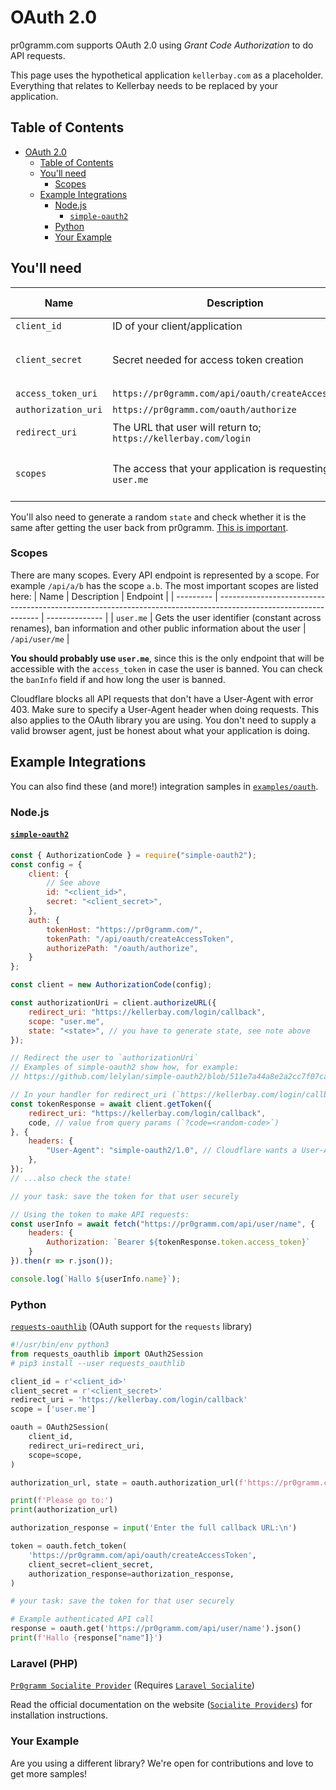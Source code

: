 # OAuth 2.0
pr0gramm.com supports OAuth 2.0 using *Grant Code Authorization* to do API requests.

This page uses the hypothetical application `kellerbay.com` as a placeholder.
Everything that relates to Kellerbay needs to be replaced by your application.

## Table of Contents
- [OAuth 2.0](#oauth-20)
	- [Table of Contents](#table-of-contents)
	- [You'll need](#youll-need)
		- [Scopes](#scopes)
	- [Example Integrations](#example-integrations)
		- [Node.js](#nodejs)
			- [`simple-oauth2`](#simple-oauth2)
		- [Python](#python)
		- [Your Example](#your-example)

## You'll need
| Name                | Description                                                     | Where to get                                      | Secret? | Format        | Remarks |
| ------------------- | --------------------------------------------------------------- | ------------------------------------------------- | ------- | ------------- | ------- |
| `client_id`         | ID of your client/application                                   | [@Gamb](https://pr0gramm.com/inbox/messages/Gamb) | No      | `^\d+$`       |         |
| `client_secret`     | Secret needed for access token creation                         | Comes along with `client_id`                      | Yes!    | `^[0-9a-f]+$` |         |
| `access_token_uri`  | `https://pr0gramm.com/api/oauth/createAccessToken`              | <--                                               | No      | URL           |         |
| `authorization_uri` | `https://pr0gramm.com/oauth/authorize`                          | <--                                               | No      | URL           |         |
| `redirect_uri`      | The URL that user will return to; `https://kellerbay.com/login` | Your choice                                       | No      | URL           |         |
| `scopes`            | The access that your application is requesting; e.g. `user.me`  | Your choice, see below                            | No      |               |         |


You'll also need to generate a random `state` and check whether it is the same after getting the user back from pr0gramm. [This is important](https://stackoverflow.com/questions/26132066).

### Scopes
There are many scopes. Every API endpoint is represented by a scope. For example `/api/a/b` has the scope `a.b`. The most important scopes are listed here:
| Name      | Description                                                                                                     | Endpoint       |
| --------- | --------------------------------------------------------------------------------------------------------------- | -------------- |
| `user.me` | Gets the user identifier (constant across renames), ban information and other public information about the user | `/api/user/me` |

**You should probably use `user.me`**, since this is the only endpoint that will be accessible with the `access_token` in case the user is banned.
You can check the `banInfo` field if and how long the user is banned.

Cloudflare blocks all API requests that don't have a User-Agent with error 403. Make sure to specify a User-Agent header when doing requests. This also applies to the OAuth library you are using.
You don't need to supply a valid browser agent, just be honest about what your application is doing.

## Example Integrations
You can also find these (and more!) integration samples in [`examples/oauth`](examples/oauth).
### Node.js

#### [`simple-oauth2`](https://www.npmjs.com/package/simple-oauth2)
```js
const { AuthorizationCode } = require("simple-oauth2");
const config = {
	client: {
		// See above
		id: "<client_id>",
		secret: "<client_secret>",
	},
	auth: {
		tokenHost: "https://pr0gramm.com/",
		tokenPath: "/api/oauth/createAccessToken",
		authorizePath: "/oauth/authorize",
	}
};

const client = new AuthorizationCode(config);

const authorizationUri = client.authorizeURL({
	redirect_uri: "https://kellerbay.com/login/callback",
	scope: "user.me",
	state: "<state>", // you have to generate state, see note above
});

// Redirect the user to `authorizationUri`
// Examples of simple-oauth2 show how, for example:
// https://github.com/lelylan/simple-oauth2/blob/511e7a44a8e2a2cc7f07ca435e0130d0e3a401c2/example/github.js

// In your handler for redirect_uri (`https://kellerbay.com/login/callback?code=<random-code>`):
const tokenResponse = await client.getToken({
	redirect_uri: "https://kellerbay.com/login/callback",
	code, // value from query params (`?code=<random-code>`)
}, {
	headers: {
		"User-Agent": "simple-oauth2/1.0", // Cloudflare wants a User-Agent, otherwise they will block this request with 403
	},
});
// ...also check the state!

// your task: save the token for that user securely

// Using the token to make API requests:
const userInfo = await fetch("https://pr0gramm.com/api/user/name", {
	headers: {
		Authorization: `Bearer ${tokenResponse.token.access_token}`
	}
}).then(r => r.json());

console.log(`Hallo ${userInfo.name}`);
```

### Python
[`requests-oauthlib`](https://github.com/requests/requests-oauthlib) (OAuth support for the `requests` library)
```py
#!/usr/bin/env python3
from requests_oauthlib import OAuth2Session
# pip3 install --user requests_oauthlib

client_id = r'<client_id>'
client_secret = r'<client_secret>'
redirect_uri = 'https://kellerbay.com/login/callback'
scope = ['user.me']

oauth = OAuth2Session(
	client_id,
	redirect_uri=redirect_uri,
	scope=scope,
)

authorization_url, state = oauth.authorization_url(f'https://pr0gramm.com/oauth/authorize')

print(f'Please go to:')
print(authorization_url)

authorization_response = input('Enter the full callback URL:\n')

token = oauth.fetch_token(
	'https://pr0gramm.com/api/oauth/createAccessToken',
	client_secret=client_secret,
	authorization_response=authorization_response,
)

# your task: save the token for that user securely

# Example authenticated API call
response = oauth.get('https://pr0gramm.com/api/user/name').json()
print(f'Hallo {response["name"]}')
```

### Laravel (PHP)

[`Pr0gramm Socialite Provider`](https://github.com/SocialiteProviders/Providers/tree/master/src/Pr0gramm) (Requires [`Laravel Socialite`](https://laravel.com/docs/9.x/socialite))

Read the official documentation on the website ([`Socialite Providers`](https://socialiteproviders.com/Pr0gramm/)) for installation instructions.

### Your Example
Are you using a different library? We're open for contributions and love to get more samples!
